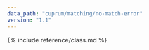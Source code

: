 ```yaml
---
data_path: "cuprum/matching/no-match-error"
version: "1.1"
---
```


{% include reference/class.md %}
